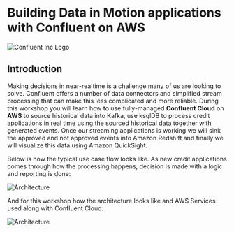 # Building Data in Motion applications with Confluent on AWS

![Confluent Inc Logo](https://github.com/aws-samples/aws-modernization-with-confluent/blob/main/static/images/intro/Confluent-logo.png)
## Introduction

Making decisions in near-realtime is a challenge many of us are looking to solve.  Confluent offers a number of data connectors and simplified stream processing that can make this less complicated and more reliable.  During this workshop you will learn how to use fully-managed **Confluent Cloud** on **AWS** to source historical data into Kafka, use ksqlDB to process credit applications in real time using the sourced historical data together with generated events.  Once our streaming applications is working we will sink the approved and not approved events into Amazon Redshift and finally we will visualize this data using Amazon QuickSight.

Below is how the typical use case flow looks like. As new credit applications comes through how the processing happens, decision is made with a logic and reporting is done:

![Architecture](https://github.com/aws-samples/aws-modernization-with-confluent/blob/main/static/images/intro/GenericFlow.png)

And for this workshop how the architecture looks like and AWS Services used along with Confluent Cloud:

![Architecture](https://github.com/aws-samples/aws-modernization-with-confluent/blob/main/static/images/intro/Arch.png)

